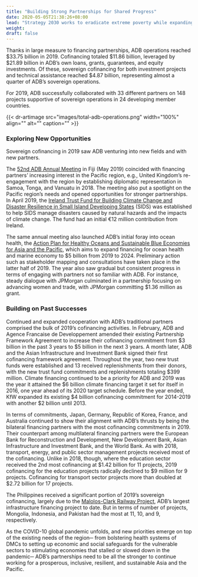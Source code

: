 ```yaml
---
title: "Building Strong Partnerships for Shared Progress"
date: 2020-05-05T21:38:26+08:00
lead: "Strategy 2030 works to eradicate extreme poverty while expanding its vision of a prosperous, inclusive, resilient, and sustainable Asia and the Pacific. Financing partnerships are critical to delivering this vision."
weight: 
draft: false
---
```


Thanks in large measure to financing partnerships, ADB operations reached $33.75 billion in 2019. Cofinancing totaled $11.86 billion, leveraged by $21.89 billion in ADB’s own loans, grants, guarantees, and equity investments. Of these, sovereign cofinancing for both investment projects and technical assistance reached $4.87 billion, representing almost a quarter of ADB’s sovereign operations.

For 2019, ADB successfully collaborated with 33 different partners on 148 projects supportive of sovereign operations in 24 developing member countries.

{{< dr-artimage src="images/total-adb-operations.png" width="100%" align="" alt="" caption="" >}}

### Exploring New Opportunities

Sovereign cofinancing in 2019 saw ADB venturing into new fields and with new partners.

The [52nd ADB Annual Meeting](https://www.adb.org/annual-meeting/2019/main) in Fiji (May 2019) coincided with financing partners’ increasing interest in the Pacific region, e.g., United Kingdom’s re-engagement with the region by establishing diplomatic representation in Samoa, Tonga, and Vanuatu in 2018. The meeting also put a spotlight on the Pacific region’s needs and opened opportunities for stronger partnerships. In April 2019, the [Ireland Trust Fund for Building Climate Change and Disaster Resilience in Small Island Developing States](https://www.adb.org/site/funds/funds/ireland-trust-fund-climate-change-disaster-resilience-sids) (SIDS) was established to help SIDS manage disasters caused by natural hazards and the impacts of climate change. The fund had an initial €12 million contribution from Ireland.

The same annual meeting also launched ADB’s initial foray into ocean health, the [Action Plan for Healthy Oceans and Sustainable Blue Economies for Asia and the Pacific](https://www.adb.org/news/adb-launches-5-billion-healthy-oceans-action-plan), which aims to expand financing for ocean health and marine economy to $5 billion from 2019 to 2024. Preliminary action such as stakeholder mapping and consultations have taken place in the latter half of 2019. The year also saw gradual but consistent progress in terms of engaging with partners not so familiar with ADB. For instance, steady dialogue with JPMorgan culminated in a partnership focusing on advancing women and trade, with JPMorgan committing $1.36 million as grant.

### Building on Past Successes

Continued and expanded cooperation with ADB’s traditional partners comprised the bulk of 2019’s cofinancing activities. In February, ADB and Agence Francaise de Developpement amended their existing Partnership Framework Agreement to increase their cofinancing commitment from $3 billion in the past 3 years to $5 billion in the next 3 years. A month later, ADB and the Asian Infrastructure and Investment Bank signed their first cofinancing framework agreement. Throughout the year, two new trust funds were established and 13 received replenishments from their donors, with the new trust fund commitments and replenishments totaling $399 million. Climate financing continued to be a priority for ADB and 2019 was the year it attained the $6 billion climate financing target it set for itself in 2016, one year ahead of its 2020 target schedule. Before the year ended, KfW expanded its existing $4 billion cofinancing commitment for 2014-2019 with another $2 billion until 2013.

In terms of commitments, Japan, Germany, Republic of Korea, France, and Australia continued to show their alignment with ADB’s thrusts by being the bilateral financing partners with the most cofinancing commitments in 2019. Their counterpart among multilateral financing partners were the European Bank for Reconstruction and Development, New Development Bank, Asian Infrastructure and Investment Bank, and the World Bank. As with 2018, transport, energy, and public sector management projects received most of the cofinancing. Unlike in 2018, though, where the education sector received the 2nd most cofinancing at $1.42 billion for 11 projects, 2019 cofinancing for the education projects radically declined to $9 million for 9 projects. Cofinancing for transport sector projects more than doubled at $2.72 billion for 17 projects.

The Philippines received a significant portion of 2019’s sovereign cofinancing, largely due to the [Malolos-Clark Railway Project](https://www.adb.org/projects/52083-001/main#project-pds), ADB’s largest infrastructure financing project to date. But in terms of number of projects, Mongolia, Indonesia, and Pakistan had the most at 11, 10, and 9, respectively.

As the COVID-10 global pandemic unfolds, and new priorities emerge on top of the existing needs of the region─ from bolstering health systems of DMCs to setting up economic and social safeguards for the vulnerable sectors to stimulating economies that stalled or slowed down in the pandemic─ ADB’s partnerships need to be all the stronger to continue working for a prosperous, inclusive, resilient, and sustainable Asia and the Pacific.
